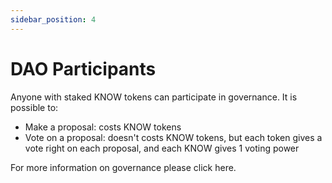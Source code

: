 ```yaml
---
sidebar_position: 4
---
```


# DAO Participants

Anyone with staked KNOW tokens can participate in governance. It is possible to:

- Make a proposal: costs KNOW tokens
- Vote on a proposal: doesn't costs KNOW tokens, but each token gives a vote right on each proposal, and each KNOW gives 1 voting power

For more information on governance please click here.
